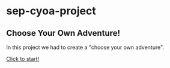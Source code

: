 # sep-cyoa-project


## Choose Your Own Adventure!

In this project we had to create a "choose your own adventure". 

[Click to start!](https://jianghuiz7368.github.io/sep-cyoa-project/home.html)   



